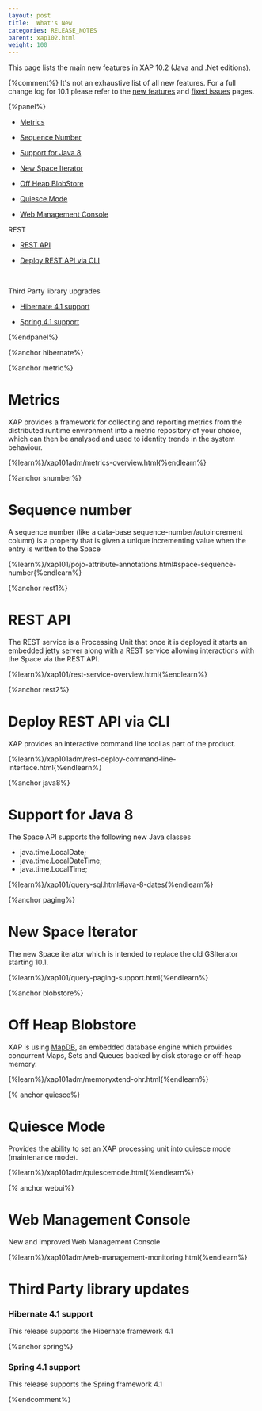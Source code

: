 ```yaml
---
layout: post
title:  What's New
categories: RELEASE_NOTES
parent: xap102.html
weight: 100
---
```


This page lists the main new features in XAP 10.2 (Java and .Net editions).

{%comment%}
It's not an exhaustive list of all new features. For a full change log for 10.1 please refer to the [new features](./102new-features.html) and [fixed issues](./101fixed-issues.html) pages.


{%panel%}

- [Metrics](#metrics)

- [Sequence Number](#snumber)

- [Support for Java 8](#java8)

- [New Space Iterator](#paging)

- [Off Heap BlobStore](#blobstore)

- [Quiesce Mode](#quiesce)

- [Web Management Console](#webui)



REST

- [REST API](#rest1)

- [Deploy REST API via CLI](#rest2)


<br>

Third Party library upgrades

- [Hibernate  4.1 support](#hibernate)

- [Spring  4.1 support](#spring)

{%endpanel%}




{%anchor hibernate%}


{%anchor metric%}

# Metrics

XAP provides a framework for collecting and reporting metrics from the distributed runtime environment into a metric repository of your choice, which can then be analysed and used to identity trends in the system behaviour.

{%learn%}/xap101adm/metrics-overview.html{%endlearn%}


{%anchor snumber%}

# Sequence number

A sequence number (like a data-base sequence-number/autoincrement column) is a property that is given a unique incrementing value when the entry is written to the Space

{%learn%}/xap101/pojo-attribute-annotations.html#space-sequence-number{%endlearn%}


{%anchor rest1%}

# REST API

The REST service is a Processing Unit that once it is deployed it starts an embedded jetty server along with a REST service allowing interactions with the Space via the REST API.

{%learn%}/xap101/rest-service-overview.html{%endlearn%}


{%anchor rest2%}

# Deploy REST API via CLI
XAP provides an interactive command line tool as part of the product.

{%learn%}/xap101adm/rest-deploy-command-line-interface.html{%endlearn%}


{%anchor java8%}

# Support for Java 8

The Space API supports the following new Java classes

- java.time.LocalDate;
- java.time.LocalDateTime;
- java.time.LocalTime;

{%learn%}/xap101/query-sql.html#java-8-dates{%endlearn%}

{%anchor paging%}

# New Space Iterator

The new Space iterator which is intended to replace the old GSIterator starting 10.1.

{%learn%}/xap101/query-paging-support.html{%endlearn%}

{%anchor blobstore%}

# Off Heap Blobstore

XAP is using [MapDB](http://www.mapdb.org/), an embedded database engine which provides concurrent Maps, Sets and Queues backed by disk storage or off-heap memory.

{%learn%}/xap101adm/memoryxtend-ohr.html{%endlearn%}


{% anchor quiesce%}

# Quiesce Mode

Provides the ability to set an XAP processing unit into quiesce mode (maintenance mode).

{%learn%}/xap101adm/quiescemode.html{%endlearn%}


{% anchor webui%}

# Web Management Console

New and improved Web Management Console

{%learn%}/xap101adm/web-management-monitoring.html{%endlearn%}


# Third Party library updates

### Hibernate 4.1 support

This release supports the Hibernate framework 4.1

{%anchor spring%}

### Spring 4.1 support

This release supports the Spring framework 4.1

{%endcomment%}
